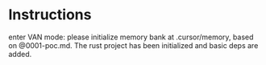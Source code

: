 # Instructions

enter VAN mode: please initialize memory bank at .cursor/memory, based on @0001-poc.md. The rust project has been initialized and basic deps are added.
